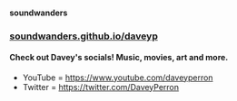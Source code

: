 #### soundwanders

### [soundwanders.github.io/daveyp](https://soundwanders.github.io/daveyp/)

#### Check out Davey's socials! Music, movies, art and more.

- YouTube = https://www.youtube.com/daveyperron
- Twitter = https://twitter.com/DaveyPerron
